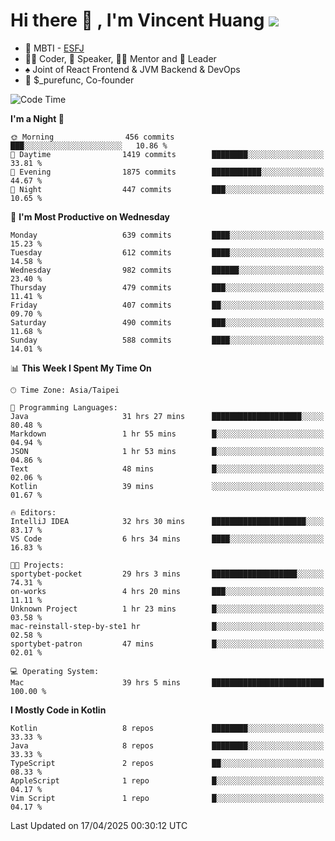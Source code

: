 # Hi there 👋 , I'm Vincent Huang ![](https://komarev.com/ghpvc/?username=Jian-Min-Huang)
- 👀 MBTI - [ESFJ](https://www.16personalities.com/esfj-personality)
- 👨‍💻 Coder, 🎤 Speaker, 👨‍🏫 Mentor and 🚀 Leader
- ♠️ Joint of React Frontend & JVM Backend & DevOps
- 💼 $_purefunc, Co-founder

<!--START_SECTION:waka-->
![Code Time](http://img.shields.io/badge/Code%20Time-5%2C124%20hrs-blue)

**I'm a Night 🦉** 

```text
🌞 Morning                456 commits         ███░░░░░░░░░░░░░░░░░░░░░░   10.86 % 
🌆 Daytime                1419 commits        ████████░░░░░░░░░░░░░░░░░   33.81 % 
🌃 Evening                1875 commits        ███████████░░░░░░░░░░░░░░   44.67 % 
🌙 Night                  447 commits         ███░░░░░░░░░░░░░░░░░░░░░░   10.65 % 
```
📅 **I'm Most Productive on Wednesday** 

```text
Monday                   639 commits         ████░░░░░░░░░░░░░░░░░░░░░   15.23 % 
Tuesday                  612 commits         ████░░░░░░░░░░░░░░░░░░░░░   14.58 % 
Wednesday                982 commits         ██████░░░░░░░░░░░░░░░░░░░   23.40 % 
Thursday                 479 commits         ███░░░░░░░░░░░░░░░░░░░░░░   11.41 % 
Friday                   407 commits         ██░░░░░░░░░░░░░░░░░░░░░░░   09.70 % 
Saturday                 490 commits         ███░░░░░░░░░░░░░░░░░░░░░░   11.68 % 
Sunday                   588 commits         ████░░░░░░░░░░░░░░░░░░░░░   14.01 % 
```


📊 **This Week I Spent My Time On** 

```text
🕑︎ Time Zone: Asia/Taipei

💬 Programming Languages: 
Java                     31 hrs 27 mins      ████████████████████░░░░░   80.48 % 
Markdown                 1 hr 55 mins        █░░░░░░░░░░░░░░░░░░░░░░░░   04.94 % 
JSON                     1 hr 53 mins        █░░░░░░░░░░░░░░░░░░░░░░░░   04.86 % 
Text                     48 mins             █░░░░░░░░░░░░░░░░░░░░░░░░   02.06 % 
Kotlin                   39 mins             ░░░░░░░░░░░░░░░░░░░░░░░░░   01.67 % 

🔥 Editors: 
IntelliJ IDEA            32 hrs 30 mins      █████████████████████░░░░   83.17 % 
VS Code                  6 hrs 34 mins       ████░░░░░░░░░░░░░░░░░░░░░   16.83 % 

🐱‍💻 Projects: 
sportybet-pocket         29 hrs 3 mins       ███████████████████░░░░░░   74.31 % 
on-works                 4 hrs 20 mins       ███░░░░░░░░░░░░░░░░░░░░░░   11.11 % 
Unknown Project          1 hr 23 mins        █░░░░░░░░░░░░░░░░░░░░░░░░   03.58 % 
mac-reinstall-step-by-ste1 hr                █░░░░░░░░░░░░░░░░░░░░░░░░   02.58 % 
sportybet-patron         47 mins             █░░░░░░░░░░░░░░░░░░░░░░░░   02.01 % 

💻 Operating System: 
Mac                      39 hrs 5 mins       █████████████████████████   100.00 % 
```

**I Mostly Code in Kotlin** 

```text
Kotlin                   8 repos             ████████░░░░░░░░░░░░░░░░░   33.33 % 
Java                     8 repos             ████████░░░░░░░░░░░░░░░░░   33.33 % 
TypeScript               2 repos             ██░░░░░░░░░░░░░░░░░░░░░░░   08.33 % 
AppleScript              1 repo              █░░░░░░░░░░░░░░░░░░░░░░░░   04.17 % 
Vim Script               1 repo              █░░░░░░░░░░░░░░░░░░░░░░░░   04.17 % 
```




 Last Updated on 17/04/2025 00:30:12 UTC
<!--END_SECTION:waka-->
